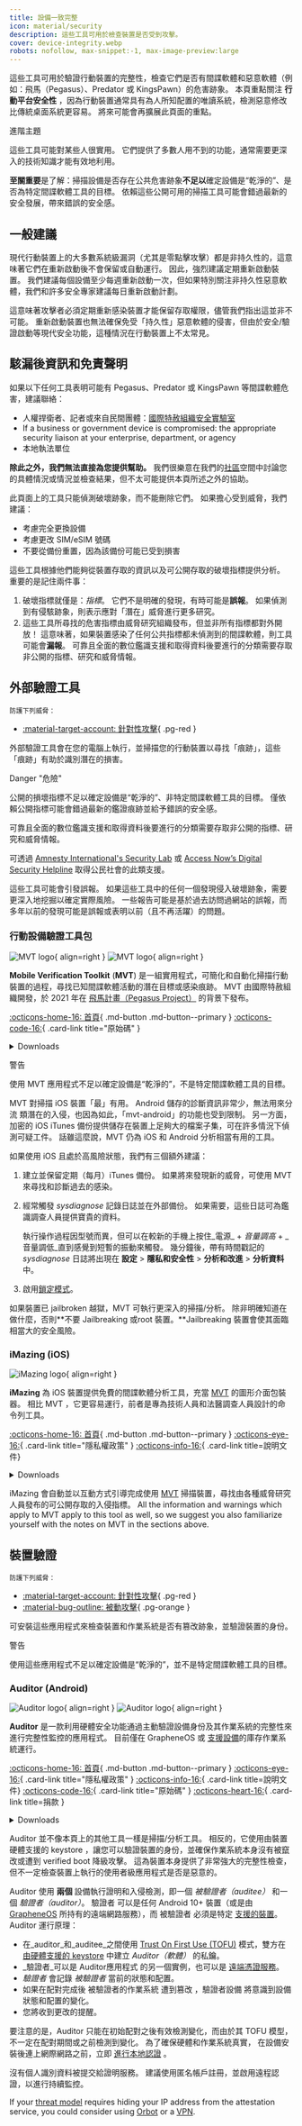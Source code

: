 ```yaml
---
title: 設備一致完整
icon: material/security
description: 這些工具可用於檢查裝置是否受到攻擊。
cover: device-integrity.webp
robots: nofollow, max-snippet:-1, max-image-preview:large
---
```


這些工具可用於驗證行動裝置的完整性，檢查它們是否有間諜軟體和惡意軟體（例如：飛馬（Pegasus）、Predator 或 KingsPawn）的危害跡象。 本頁重點關注 **行動平台安全性** ，因為行動裝置通常具有為人所知配置的唯讀系統，檢測惡意修改比傳統桌面系統更容易。 將來可能會再擴展此頁面的重點。

<div class="admonition note" markdown>
<p class="admonition-title">進階主題</p>

這些工具可能對某些人很實用。 它們提供了多數人用不到的功能，通常需要更深入的技術知識才能有效地利用。

</div>

**至關重要**是了解：掃描設備是否存在公共危害跡象**不足以**確定設備是“乾淨的”、是否為特定間諜軟體工具的目標。 依賴這些公開可用的掃描工具可能會錯過最新的安全發展，帶來錯誤的安全感。

## 一般建議

現代行動裝置上的大多數系統級漏洞（尤其是零點擊攻擊）都是非持久性的，這意味著它們在重新啟動後不會保留或自動運行。 因此，強烈建議定期重新啟動裝置。 我們建議每個設備至少每週重新啟動一次，但如果特別關注非持久性惡意軟體，我們和許多安全專家建議每日重新啟動計劃。

這意味著攻擊者必須定期重新感染裝置才能保留存取權限，儘管我們指出這並非不可能。 重新啟動裝置也無法確保免受「持久性」惡意軟體的侵害，但由於安全/驗證啟動等現代安全功能，這種情況在行動裝置上不太常見。

## 駭漏後資訊和免責聲明

如果以下任何工具表明可能有 Pegasus、Predator 或 KingsPawn 等間諜軟體危害，建議聯絡：

- 人權捍衛者、記者或來自民間團體：[國際特赦組織安全實驗室](https://securitylab.amnesty.org/contact-us)
- If a business or government device is compromised: the appropriate security liaison at your enterprise, department, or agency
- 本地執法單位

**除此之外，我們無法直接為您提供幫助。** 我們很樂意在我們的[社區](https://discuss.privacyguides.net)空間中討論您的具體情況或情況並檢查結果，但不太可能提供本頁所述之外的協助。

此頁面上的工具只能偵測破壞跡象，而不能刪除它們。 如果擔心受到威脅，我們建議：

- 考慮完全更換設備
- 考慮更改 SIM/eSIM 號碼
- 不要從備份重置，因為該備份可能已受到損害

這些工具根據他們能夠從裝置存取的資訊以及可公開存取的破壞指標提供分析。 重要的是記住兩件事：

1. 破壞指標就僅是：_指標_。 它們不是明確的發現，有時可能是**誤報**。 如果偵測到有侵駭跡象，則表示應對「潛在」威脅進行更多研究。
2. 這些工具所尋找的危害指標由威脅研究組織發布，但並非所有指標都對外開放！ 這意味著，如果裝置感染了任何公共指標都未偵測到的間諜軟體，則工具可能會**漏報**。 可靠且全面的數位鑑識支援和取得資料後要進行的分類需要存取非公開的指標、研究和威脅情報。

## 外部驗證工具

<small>防護下列威脅：</small>

- [:material-target-account: 針對性攻擊](basics/common-threats.md#attacks-against-specific-individuals){ .pg-red }

外部驗證工具會在您的電腦上執行，並掃描您的行動裝置以尋找「痕跡」，這些「痕跡」有助於識別潛在的損害。

<div class="admonition danger" markdown>
<p class="admonition-title">Danger "危險"</p>

公開的損壞指標不足以確定設備是“乾淨的”、非特定間諜軟體工具的目標。 僅依賴公開指標可能會錯過最新的鑑證痕跡並給予錯誤的安全感。

可靠且全面的數位鑑識支援和取得資料後要進行的分類需要存取非公開的指標、研究和威脅情報。

可透過 [Amnesty International's Security Lab](https://amnesty.org/en/tech/) 或 [Access Now’s Digital Security Helpline](https://accessnow.org/help/) 取得公民社會的此類支援。

</div>

這些工具可能會引發誤報。 如果這些工具中的任何一個發現侵入破壞跡象，需要更深入地挖掘以確定實際風險。 一些報告可能是基於過去訪問過網站的誤報，而多年以前的發現可能是誤報或表明以前（且不再活躍）的問題。

### 行動設備驗證工具包

<div class="admonition recommendation" markdown>

![MVT logo](assets/img/device-integrity/mvt.webp#only-light){ align=right }
![MVT logo](assets/img/device-integrity/mvt-dark.png#only-dark){ align=right }

**Mobile Verification Toolkit** (**MVT**) 是一組實用程式，可簡化和自動化掃描行動裝置的過程，尋找已知間諜軟體活動的潛在目標或感染痕跡。 MVT 由國際特赦組織開發，於 2021 年在 [飛馬計畫（Pegasus Project）](https://forbiddenstories.org/about-the-pegasus-project/) 的背景下發布。

[:octicons-home-16: 首頁](https://mvt.re){ .md-button .md-button--primary }
[:octicons-code-16:](https://github.com/mvt-project/mvt){ .card-link title="原始碼" }

<details class="downloads" markdown>
<summary>Downloads</summary>

- [:simple-apple: macOS](https://docs.mvt.re/en/latest/install)
- [:simple-linux: Linux](https://docs.mvt.re/en/latest/install)

</details>

</div>

<div class="admonition warning" markdown>
<p class="admonition-title">警告</p>

使用 MVT 應用程式不足以確定設備是“乾淨的”，不是特定間諜軟體工具的目標。

</div>

MVT 對掃描 iOS 裝置「最」有用。 Android 儲存的診斷資訊非常少，無法用來分流
類潛在的入侵，也因為如此，「mvt-android」的功能也受到限制。 另一方面，加密的 iOS iTunes 備份提供儲存在裝置上足夠大的檔案子集，可在許多情況下偵測可疑工件。 話雖這麼說，MVT 仍為 iOS 和 Android 分析相當有用的工具。

如果使用 iOS 且處於高風險狀態，我們有三個額外建議：

1. 建立並保留定期（每月）iTunes 備份。 如果將來發現新的威脅，可使用 MVT 來尋找和診斷過去的感染。

2. 經常觸發 _sysdiagnose_ 記錄日誌並在外部備份。 如果需要，這些日誌可為鑑識調查人員提供寶貴的資料。

    執行操作過程因型號而異，但可以在較新的手機上按住_電源_ + _音量調高_ + _音量調低_直到感覺到短暫的振動來觸發。 幾分鐘後，帶有時間戳記的 _sysdiagnose_ 日誌將出現在 **設定** > **隱私和安全性** > **分析和改進** > **分析資料** 中。

3. 啟用[鎖定模式](https://blog.privacyguides.org/2022/10/27/macos-ventura-privacy-security-updates/#lockdown-mode)。

如果裝置已 jailbroken 越獄，MVT 可執行更深入的掃描/分析。 除非明確知道在做什麼，否則\*\*不要 Jailbreaking 或root 裝置。\*\*Jailbreaking 裝置會使其面臨相當大的安全風險。

### iMazing (iOS)

<div class="admonition recommendation" markdown>

![iMazing logo](assets/img/device-integrity/imazing.png){ align=right }

**iMazing** 為 iOS 裝置提供免費的間諜軟體分析工具，充當 [MVT](#mobile-verification-toolkit) 的圖形介面包裝器。 相比 MVT ，它更容易運行，前者是專為技術人員和法醫調查人員設計的命令列工具。

[:octicons-home-16: 首頁](https://imazing.com){ .md-button .md-button--primary }
[:octicons-eye-16:](https://imazing.com/privacy-policy){ .card-link title="隱私權政策" }
[:octicons-info-16:](https://imazing.com/spyware-analyzer){ .card-link title=說明文件}

<details class="downloads" markdown>
<summary>Downloads</summary>

- [:fontawesome-brands-windows: Windows](https://imazing.com/download)
- [:simple-apple: macOS](https://imazing.com/download)

</details>

</div>

iMazing 會自動並以互動方式引導完成使用 [MVT](#mobile-verification-toolkit) 掃描裝置，尋找由各種威脅研究人員發布的可公開存取的入侵指標。 All the information and warnings which apply to MVT apply to this tool as well, so we suggest you also familiarize yourself with the notes on MVT in the sections above.

## 裝置驗證

<small>防護下列威脅：</small>

- [:material-target-account: 針對性攻擊](basics/common-threats.md#attacks-against-specific-individuals){ .pg-red }
- [:material-bug-outline: 被動攻擊](basics/common-threats.md#security-and-privacy){ .pg-orange }

可安裝這些應用程式來檢查裝置和作業系統是否有篡改跡象，並驗證裝置的身份。

<div class="admonition warning" markdown>
<p class="admonition-title">警告</p>

使用這些應用程式不足以確定設備是“乾淨的”，並不是特定間諜軟體工具的目標。

</div>

### Auditor (Android)

<div class="admonition recommendation" markdown>

![Auditor logo](assets/img/device-integrity/auditor.svg#only-light){ align=right }
![Auditor logo](assets/img/device-integrity/auditor-dark.svg#only-dark){ align=right }

**Auditor** 是一款利用硬體安全功能通過主動驗證設備身份及其作業系統的完整性來進行完整性監控的應用程式。 目前僅在 GrapheneOS 或 [支援設備](https://attestation.app/about#device-support)的庫存作業系統運行。

[:octicons-home-16: 首頁](https://attestation.app){ .md-button .md-button--primary }
[:octicons-eye-16:](https://attestation.app/privacy-policy){ .card-link title="隱私權政策" }
[:octicons-info-16:](https://attestation.app/about){ .card-link title=說明文件}
[:octicons-code-16:](https://attestation.app/source){ .card-link title="原始碼" }
[:octicons-heart-16:](https://attestation.app/donate){ .card-link title=捐款 }

<details class="downloads" markdown>
<summary>Downloads</summary>

- [:simple-googleplay: Google Play](https://play.google.com/store/apps/details?id=app.attestation.auditor.play)
- [:simple-github: GitHub](https://github.com/GrapheneOS/Auditor/releases)
- [:material-cube-outline: GrapheneOS App Store](https://github.com/GrapheneOS/Apps/releases)

</details>

</div>

Auditor 並不像本頁上的其他工具一樣是掃描/分析工具。 相反的，它使用由裝置硬體支援的 keystore ，讓您可以驗證裝置的身份，並確保作業系統本身沒有被竄改或遭到 verified boot 降級攻擊。 這為裝置本身提供了非常強大的完整性檢查，但不一定檢查裝置上執行的使用者級應用程式是否是惡意的。

Auditor 使用 **兩個** 設備執行證明和入侵檢測，即一個 _被驗證者（auditee）_ 和一個 _驗證者（auditor）_。 驗證者 可以是任何 Android 10+ 裝置（或是由 [GrapheneOS](android/distributions.md#grapheneos) 所持有的遠端網路服務），而 被驗證者 必須是特定 [支援的裝置](https://attestation.app/about#device-support)。 Auditor 運行原理：

- 在_auditor_和_auditee_之間使用 [Trust On First Use (TOFU)](https://en.wikipedia.org/wiki/Trust_on_first_use) 模式，雙方在 [由硬體支援的 keystore](https://source.android.com/security/keystore/) 中建立 _Auditor（軟體）_ 的私鑰。
- _驗證者_可以是 Auditor應用程式 的另一個實例，也可以是 [遠端憑證服務](https://attestation.app)。
- _驗證者_ 會記錄 _被驗證者_ 當前的狀態和配置。
- 如果在配對完成後 被驗證者的作業系統 遭到篡改 ，驗證者設備 將意識到設備狀態和配置的變化。
- 您將收到更改的提醒。

要注意的是，Auditor 只能在初始配對之後有效檢測變化，而由於其 TOFU 模型，不一定在配對期間或之前檢測到變化。 為了確保硬體和作業系統真實， 在設備安裝後連上網際網路之前，立即 [進行本地認證](https://grapheneos.org/install/web#verifying-installation) 。

沒有個人識別資料被提交給證明服務。 建議使用匿名帳戶註冊，並啟用遠程認證，以進行持續監控。

If your [threat model](basics/threat-modeling.md) requires hiding your IP address from the attestation service, you could consider using [Orbot](alternative-networks.md#orbot) or a [VPN](vpn.md).

